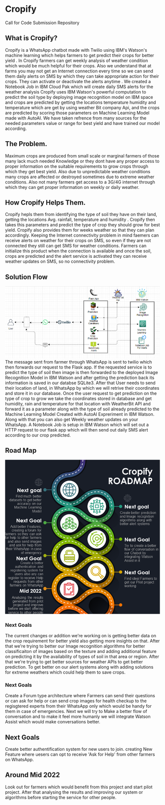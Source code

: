 # Cropify
Call for Code Submission Repository
## What is Cropify?
Cropify is a WhatsApp chatbot made with Twilio using IBM's Watson's machine learning which helps farmers to get predict their crops for better yield .
In Cropify farmers can get weekly analysis of weather condition which would be much helpful for their crops. Also we understand that at farms you may not get an Internet connection every time so we can send them daily alerts on SMS by which they can take appropriate action for their crops. They can activate or deactivate the alerts anytime . We created a Notebook Job in IBM Cloud Pak which will create daily SMS alerts for the weather analysis
Cropify uses IBM Watson's powerful computation to predict the soil type by deploying image recognition model on IBM space and crops are predicted by getting the locations temperature humidity and temperature which are get by using weather Bit company Api, and the crops are predicted by scoring those parameters on Machine Learning Model made with AutoAI. We have taken refrence from many sources for the needed parameters value or range for best yield and have trained our model according.
## The Problem.
Maximum crops are produced from small scale or marginal farmers of those many lack much needed Knowledge or they dont have any proper access to proper information on the suitable requirements to grow crops through which they get best yield. Also due to unpredictable weather conditions many crops are affected or destroyed sometimes due to extreme weather conditions. Also not many farmers get access to a 3G/4G internet through which they can get proper information on weekly or daily  weather. 
## How Cropify Helps Them.
Cropify hepls them from identifying the type of soil they have on their land, getting the locations Avg. rainfall, temperature and humidity .
Cropify then takes this parameters and predict the type of crop they should  grow  for best yield.
Cropify also provides them for weeks weather so that they can plan accordingly.
Keeping the Internet connectivity problem in mind faemers can receive alerts on weather for their crops on SMS, so even if they are not connected they still can get SMS for weather conditions.
Farmers can initialize this product when the connection is available and once the soil, crops are predicted and the alert service is activated they can receive weather updates on SMS, so no connectivity problem.

## Solution Flow
<img src="https://github.com/shahashil/cropify/blob/main/cropify_flow.PNG">
The  message sent from farmer through WhatsApp is sent to twilio which then forwards our request to the Flask app. If the requested service is to predict the type of soil
then image is then  forwarded to the deployed Image Recognition Model in IBM Watson and after getting the prediction back its information is saved in our databse SQLite3.
After that User needs to send their location of land, in WhatsApp by which we will retrive their coordinates and store it in our database. Once the user request to get prediction on the type of crop to grow we take the coordinates stored in database and get humidity, rain and temperature for that location with WeatherBit API and forward it as a parameter along with the type of soil already predicted to the Machine Learning Model Created with AutoAI Expreriment in IBM Watson. Along with that you can also get Weekly weather updates on your WhatsApp. A Notebook Job is setup in IBM Watson which will set out a HTTP request to our flask app which will then send out daily SMS alert according to our crop predicted.

## Road Map
<img src="https://github.com/shahashil/cropify/blob/main/Cropify%20roadmap.png">

### Next Goals
The current changes or addition we're working on is getting better data on the crop requirement for better yield also getting more insights on that. After that we're trying to better our Image recognition algorithms for better classificaiton of images based on the texture and adding additional feature on predicting it by the availability of types of soil in that area or region. After that we're trying to get better sources for weather APIs to get better prediction. To get better on our alert systems along with adding solutions for extreme weathers which could help them to save crops.

### Next Goals
Create a Forum type architecture where Farmers can send their questions or can ask for help or can send crop images for health checkup to the regisgtered experts from their WhatsApp only which would be handy for them in case of emergencies. Next we will try to Make a better flow of conversation and to make it feel more humanly we will integrate Watson Assist which would make conversations better.

## Next Goals
Create better authentification system for new users to join. creating New Feature where uesers can opt to receive 'Ask for Help' from other farmers on WhatsApp.

## Around Mid 2022
Look out for farmers which would benefit from this project and start pilot project. After that analysing the results and improving our system or algorithms before starting the service for other people.

